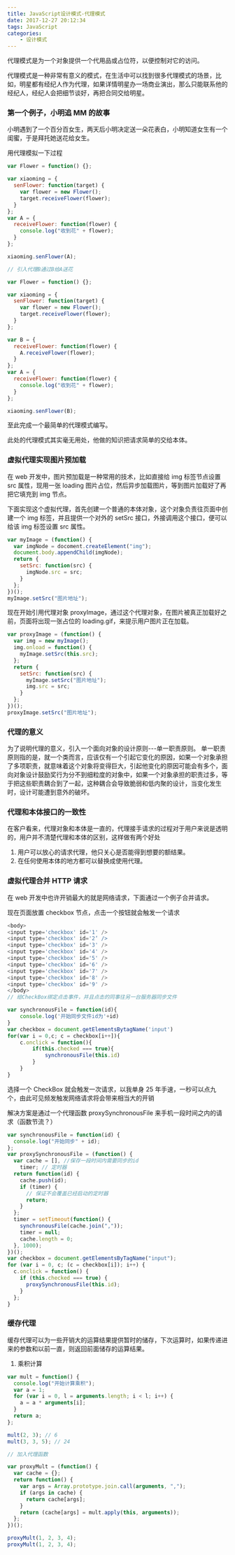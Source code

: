 ```yaml
---
title: JavaScript设计模式-代理模式
date: 2017-12-27 20:12:34
tags: JavaScript
categories: 
	- 设计模式
---
```


代理模式是为一个对象提供一个代用品或占位符，以便控制对它的访问。

代理模式是一种非常有意义的模式，在生活中可以找到很多代理模式的场景，比如，明星都有经纪人作为代理，如果详情明星办一场商业演出，那么只能联系他的经纪人，经纪人会把细节谈好，再把合同交给明星。

<!-- more -->

### 第一个例子，小明追 MM 的故事

小明遇到了一个百分百女生，两天后小明决定送一朵花表白，小明知道女生有一个闺蜜，于是拜托她送花给女生。

用代理模拟一下过程

```javascript
var Flower = function() {};

var xiaoming = {
  senFlower: function(target) {
    var flower = new Flower();
    target.receiveFlower(flower);
  }
};
var A = {
  receiveFlower: function(flower) {
    console.log("收到花" + flower);
  }
};

xiaoming.senFlower(A);

// 引入代理B通过B给A送花

var Flower = function() {};

var xiaoming = {
  senFlower: function(target) {
    var flower = new Flower();
    target.receiveFlower(flower);
  }
};

var B = {
  receiveFlower: function(flower) {
    A.receiveFlower(flower);
  }
};
var A = {
  receiveFlower: function(flower) {
    console.log("收到花" + flower);
  }
};

xiaoming.senFlower(B);
```

至此完成一个最简单的代理模式编写。

此处的代理模式其实毫无用处，他做的知识把请求简单的交给本体。

### 虚拟代理实现图片预加载

在 web 开发中，图片预加载是一种常用的技术，比如直接给 img 标签节点设置 src 属性，现用一张 loading 图片占位，然后异步加载图片，等到图片加载好了再把它填充到 img 节点。

下面实现这个虚拟代理，首先创建一个普通的本体对象，这个对象负责往页面中创建一个 img 标签，并且提供一个对外的 setSrc 接口，外接调用这个接口，便可以给该 img 标签设置 src 属性。

```javascript
var myImage = (function() {
  var imgNode = docoment.createElement("img");
  document.body.appendChild(imgNode);
  return {
    setSrc: function(src) {
      imgNode.src = src;
    }
  };
})();
myImage.setSrc("图片地址");
```

现在开始引用代理对象 proxyImage，通过这个代理对象，在图片被真正加载好之前，页面将出现一张占位的 loading.gif，来提示用户图片正在加载。

```javascript
var proxyImage = (function() {
  var img = new myImage();
  img.onload = function() {
    myImage.setSrc(this.src);
  };
  return {
    setSrc: function(src) {
      myImage.setSrc("图片地址");
      img.src = src;
    }
  };
})();
proxyImage.setSrc("图片地址");
```

### 代理的意义

为了说明代理的意义，引入一个面向对象的设计原则---单一职责原则。
单一职责原则指的是，就一个类而言，应该仅有一个引起它变化的原因，如果一个对象承担了多项职责，就意味着这个对象将变得巨大，引起他变化的原因可能会有多个，面向对象设计鼓励奖行为分不到细粒度的对象中，如果一个对象承担的职责过多，等于把这些职责耦合到了一起，这种耦合会导致脆弱和低内聚的设计，当变化发生时，设计可能遭到意外的破坏。

### 代理和本体接口的一致性

在客户看来，代理对象和本体是一直的，代理接手请求的过程对于用户来说是透明的，用户并不清楚代理和本体的区别，这样做有两个好处

1.  用户可以放心的请求代理，他只关心是否能得到想要的额结果。
2.  在任何使用本体的地方都可以替换成使用代理。

### 虚拟代理合并 HTTP 请求

在 web 开发中也许开销最大的就是网络请求，下面通过一个例子合并请求。

现在页面放置 checkbox 节点，点击一个按钮就会触发一个请求

```javascript
<body>
<input type='checkbox' id='1' />
<input type='checkbox' id='2‘ />
<input type='checkbox' id='3' />
<input type='checkbox' id='4' />
<input type='checkbox' id='5' />
<input type='checkbox' id='6' />
<input type='checkbox' id='7' />
<input type='checkbox' id='8' />
<input type='checkbox' id='9' />
</body>
// 给CheckBox绑定点击事件，并且点击的同事往另一台服务器同步文件

var synchronousFile = function(id){
	console.log('开始同步文件id为'+id)
}
var checkbox = document.getElementsBytagName('input')
for(var i = 0,c; c = checkbox[i++]){
	c.onclick = function(){
		if(this.checked === true){
			synchronousFile(this.id)
		}
	}
}
```

选择一个 CheckBox 就会触发一次请求，以我单身 25 年手速，一秒可以点九个，由此可见频发触发网络请求将会带来相当大的开销

解决方案是通过一个代理函数 proxySynchronousFile 来手机一段时间之内的请求（函数节流？）

```javascript
var synchronousFile = function(id) {
  console.log("开始同步" + id);
};
var proxySynchronousFile = (function() {
  var cache = [], //保存一段时间内需要同步的id
    timer; // 定时器
  return function(id) {
    cache.push(id);
    if (timer) {
      // 保证不会覆盖已经启动的定时器
      return;
    }
  };
  timer = setTimeout(function() {
    synchronousFile(cache.join(","));
    timer = null;
    cache.length = 0;
  }, 1000);
})();
var checkbox = document.getElementsByTagName("input");
for (var i = 0, c; (c = checkbox[i]); i++) {
  c.onclick = function() {
    if (this.checked === true) {
      proxySynchronousFile(this.id);
    }
  };
}
```

### 缓存代理

缓存代理可以为一些开销大的运算结果提供暂时的储存，下次运算时，如果传递进来的参数和以前一直，则返回前面储存的运算结果。

1.  乘积计算

```javascript
var mult = function() {
  console.log("开始计算乘积");
  var a = 1;
  for (var i = 0, l = arguments.length; i < l; i++) {
    a = a * arguments[i];
  }
  return a;
};

mult(2, 3); // 6
mult(3, 3, 5); // 24

// 加入代理函数

var proxyMult = (function() {
  var cache = {};
  return function() {
    var args = Array.prototype.join.call(arguments, ",");
    if (args in cache) {
      return cache[args];
    }
    return (cache[args] = mult.apply(this, arguments));
  };
})();

proxyMult(1, 2, 3, 4);
proxyMult(1, 2, 3, 4);
```
